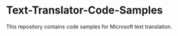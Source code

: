 # Text-Translator-Code-Samples
This repository contains code samples for Microsoft text translation.
